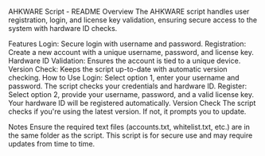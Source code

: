AHKWARE Script - README
Overview
The AHKWARE script handles user registration, login, and license key validation, ensuring secure access to the system with hardware ID checks.

Features
Login: Secure login with username and password.
Registration: Create a new account with a unique username, password, and license key.
Hardware ID Validation: Ensures the account is tied to a unique device.
Version Check: Keeps the script up-to-date with automatic version checking.
How to Use
Login: Select option 1, enter your username and password. The script checks your credentials and hardware ID.
Register: Select option 2, provide your username, password, and a valid license key. Your hardware ID will be registered automatically.
Version Check
The script checks if you're using the latest version. If not, it prompts you to update.

Notes
Ensure the required text files (accounts.txt, whitelist.txt, etc.) are in the same folder as the script.
This script is for secure use and may require updates from time to time.
